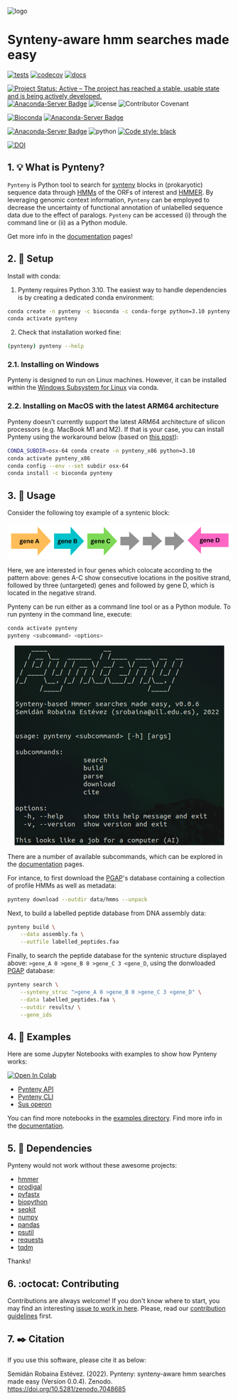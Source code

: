 ![logo](https://user-images.githubusercontent.com/21340147/192824830-dcbe8d09-2b10-431d-bd9a-b4624192dcc9.png)
<br>

# Synteny-aware hmm searches made easy

[![tests](https://github.com/Robaina/Pynteny/actions/workflows/tests.yml/badge.svg)](https://github.com/Robaina/Pynteny/actions/workflows/tests.yml)
[![codecov](https://codecov.io/gh/Robaina/Pynteny/branch/main/graph/badge.svg?token=WDSOC220X6)](https://codecov.io/gh/Robaina/Pynteny)
[![docs](https://github.com/Robaina/Pynteny/actions/workflows/docs.yml/badge.svg)](https://github.com/Robaina/Pynteny/actions/workflows/docs.yml)

[![Project Status: Active – The project has reached a stable, usable state and is being actively developed.](https://www.repostatus.org/badges/latest/active.svg)](https://www.repostatus.org/#active)
[![Anaconda-Server Badge](https://anaconda.org/bioconda/pynteny/badges/latest_release_date.svg)](https://anaconda.org/bioconda/pynteny)
![license](https://img.shields.io/github/license/Robaina/Pynteny)
![Contributor Covenant](https://img.shields.io/badge/Contributor%20Covenant-v2.0%20adopted-ff69b4)

[![Bioconda](https://img.shields.io/conda/vn/bioconda/pynteny?logo=anaconda&style=flat-square&maxAge=3600)](https://anaconda.org/bioconda/pynteny)
[![Anaconda-Server Badge](https://anaconda.org/bioconda/pynteny/badges/downloads.svg)](https://anaconda.org/bioconda/pynteny)


[![Anaconda-Server Badge](https://anaconda.org/bioconda/pynteny/badges/platforms.svg)](https://anaconda.org/bioconda/pynteny)
![python](https://img.shields.io/badge/Python-3.10-blue)
[![Code style: black](https://img.shields.io/badge/code%20style-black-000000.svg)](https://github.com/psf/black)

[![DOI](https://zenodo.org/badge/500470783.svg)](https://zenodo.org/badge/latestdoi/500470783)


## 1. :bulb: What is Pynteny?

`Pynteny` is Python tool to search for [synteny](https://en.wikipedia.org/wiki/Synteny) blocks in (prokaryotic) sequence data through [HMMs](https://www.bioinformatics.org/wiki/Hidden_Markov_Model) of the ORFs of interest and [HMMER](http://hmmer.janelia.org/). By leveraging genomic context information, `Pynteny` can be employed to decrease the uncertainty of functional annotation of unlabelled sequence data due to the effect of paralogs. `Pynteny` can be accessed (i) through the command line or (ii) as a Python module.

Get more info in the [documentation](https://robaina.github.io/Pynteny/) pages!

## 2. :wrench: Setup

Install with conda:

1. Pynteny requires Python 3.10. The easiest way to handle dependencies is by creating a dedicated conda environment:

```bash
conda create -n pynteny -c bioconda -c conda-forge python=3.10 pynteny
conda activate pynteny
```

2. Check that installation worked fine:

```bash
(pynteny) pynteny --help
```
### 2.1. Installing on Windows

Pynteny is designed to run on Linux machines. However, it can be installed within the [Windows Subsystem for Linux](https://learn.microsoft.com/en-us/windows/wsl/install) via conda.

### 2.2. Installing on MacOS with the latest ARM64 architecture

Pynteny doesn't currently support the latest ARM64 architecture of silicon processors (e.g. MacBook M1 and M2). If that is your case, you can install Pynteny using the workaround below (based on [this post](https://towardsdatascience.com/how-to-manage-conda-environments-on-an-apple-silicon-m1-mac-1e29cb3bad12)):

```bash
CONDA_SUBDIR=osx-64 conda create -n pynteny_x86 python=3.10
conda activate pynteny_x86
conda config --env --set subdir osx-64
conda install -c bioconda pynteny
```

## 3. :rocket: Usage

Consider the following toy example of a syntenic block:

![synteny example](assets/synteny_example.png)

Here, we are interested in four genes which colocate according to the pattern above: genes A-C show consecutive locations in the positive strand, followed by three (untargeted) genes and followed by gene D, which is located in the negative strand.

Pynteny can be run either as a command line tool or as a Python module. To run pynteny in the command line, execute:

```bash
conda activate pynteny
pynteny <subcommand> <options>
```

<p align="center">
   <img src="assets/pynteny_cli.png" alt="pynyeny-cli">
</p>


There are a number of available subcommands, which can be explored in the [documentation](https://robaina.github.io/Pynteny/) pages.

For intance, to first download the [PGAP](https://academic.oup.com/nar/article/49/D1/D1020/6018440)'s database containing a collection of profile HMMs as well as metadata:

```bash
pynteny download --outdir data/hmms --unpack
```

Next, to build a labelled peptide database from DNA assembly data:

```bash
pynteny build \
    --data assembly.fa \
    --outfile labelled_peptides.faa

```

Finally, to search the peptide database for the syntenic structure displayed above: `>gene_A 0 >gene_B 0 >gene_C 3 <gene_D`, using the donwloaded [PGAP](https://academic.oup.com/nar/article/49/D1/D1020/6018440) database:

```bash
pynteny search \
    --synteny_struc ">gene_A 0 >gene_B 0 >gene_C 3 <gene_D" \
    --data labelled_peptides.faa \
    --outdir results/ \
    --gene_ids
```

## 4. :notebook_with_decorative_cover: Examples

Here are some Jupyter Notebooks with examples to show how Pynteny works:

<a href="https://colab.research.google.com/github/Robaina/Pynteny/blob/main/docs/examples/example_api_colab.ipynb" target="_blank"><img src="https://colab.research.google.com/assets/colab-badge.svg" alt="Open In Colab"/></a>
* [Pynteny API](https://robaina.github.io/Pynteny/examples/example_api/)
* [Pynteny CLI](https://robaina.github.io/Pynteny/examples/example_cli/)
* [Sus operon](https://robaina.github.io/Pynteny/examples/example_sus/)

You can find more notebooks in the [examples directory](docs/examples/). Find more info in the [documentation](https://robaina.github.io/Pynteny/).

## 5. :arrows_counterclockwise: Dependencies
Pynteny would not work without these awesome projects:

- [hmmer](https://github.com/EddyRivasLab/hmmer)
- [prodigal](https://github.com/hyattpd/Prodigal)
- [pyfastx](https://github.com/lmdu/pyfastx)
- [biopython](https://github.com/biopython/biopython)
- [seqkit](https://bioinf.shenwei.me/seqkit/)
- [numpy](https://github.com/numpy/numpy)
- [pandas](https://github.com/pandas-dev/pandas)
- [psutil](https://github.com/giampaolo/psutil)
- [requests](https://requests.readthedocs.io/en/latest/)
- [tqdm](https://github.com/tqdm/tqdm)

Thanks!

## 6. :octocat: Contributing

Contributions are always welcome! If you don't know where to start, you may find an interesting [issue to work in here](https://github.com/Robaina/Pynteny/issues). Please, read our [contribution guidelines](CONTRIBUTING.md) first.

## 7. :black_nib: Citation

If you use this software, please cite it as below:

Semidán Robaina Estévez. (2022). Pynteny: synteny-aware hmm searches made easy (Version 0.0.4). Zenodo. https://doi.org/10.5281/zenodo.7048685

